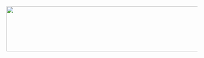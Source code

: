 <a href="https://github.com/devxb/gitanimals">
  <img src="https://render.gitanimals.org/lines/womyo?pet-id=1" width="1000" height="120"/>
</a>
